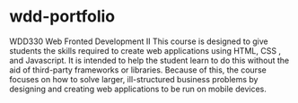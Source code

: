 # wdd-portfolio
WDD330
Web Fronted Development II
This course is designed to give students the skills required to create web applications using HTML, CSS , and Javascript. It is intended to help the student learn to do this without the aid of third-party frameworks or libraries. Because of this, the course focuses on how to solve larger, ill-structured business problems by designing and creating web applications to be run on mobile devices.
